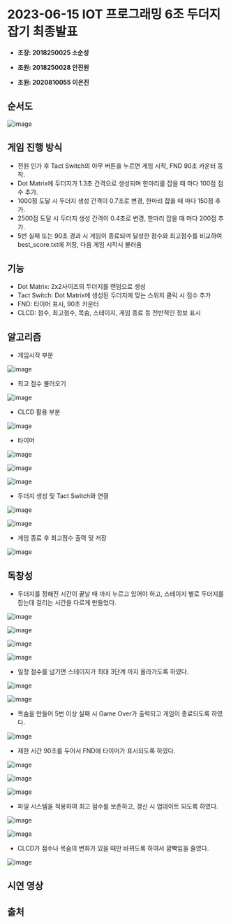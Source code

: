 # 2023-06-15 IOT 프로그래밍 6조 두더지 잡기 최종발표

*   **조장: 2018250025 소순성**


*   **조원: 2018250028 안진원**
*   **조원: 2020810055 이은진**

## 순서도
![image](https://github.com/ahnjinwon/iot_smart4412/assets/99155067/569c8270-aedc-49c0-bd46-4c29bfec9e34)

## 게임 진행 방식

* 전원 인가 후 Tact Switch의 아무 버튼을 누르면 게임 시작, FND 90초 카운터 동작.
* Dot Matrix에 두더지가 1.3초 간격으로 생성되며 한마리를 잡을 때 마다 100점 점수 추가.
* 1000점 도달 시 두더지 생성 간격이 0.7초로 변경, 한마리 잡을 때 마다 150점 추가.
* 2500점 도달 시 두더지 생성 간격이 0.4초로 변경, 한마리 잡을 때 마다 200점 추가.
* 5번 실패 또는 90초 경과 시 게임이 종료되며 달성한 점수와 최고점수를 비교하여 best_score.txt에 저장, 다음 게임 시작시 불러옴

## 기능
* Dot Matrix: 2x2사이즈의 두더지를 랜덤으로 생성
* Tact Switch: Dot Matrix에 생성된 두더지에 맞는 스위치 클릭 시 점수 추가
* FND: 타이머 표시, 90초 카운터
* CLCD: 점수, 최고점수, 목숨, 스테이지, 게임 종료 등 전반적인 정보 표시

## 알고리즘
* 게임시작 부분

![image](https://github.com/ahnjinwon/iot_smart4412/assets/99155067/74659e63-b8cc-49bb-8d0b-aec50c9e401e)

* 최고 점수 불러오기

![image](https://github.com/ahnjinwon/iot_smart4412/assets/99155067/0bf68a33-993e-4ca7-96a4-aa79e87baa6c)

* CLCD 활용 부분

![image](https://github.com/ahnjinwon/iot_smart4412/assets/99155067/0824821b-620e-4a3f-82aa-4539a3b3f6cb)

* 타이머

![image](https://github.com/ahnjinwon/iot_smart4412/assets/99155067/990ab3a7-44c5-4adc-87e9-971ef54c7468)

![image](https://github.com/ahnjinwon/iot_smart4412/assets/99155067/8181ecea-ad55-484d-98ae-4322077ef871)

![image](https://github.com/ahnjinwon/iot_smart4412/assets/99155067/eca67f9e-0143-46cd-8722-706d969a776d)


* 두더지 생성 및 Tact Switch와 연결

![image](https://github.com/ahnjinwon/iot_smart4412/assets/99155067/95ac00dd-3c44-4e98-a825-afdcda0700ec)

![image](https://github.com/ahnjinwon/iot_smart4412/assets/99155067/2d0c9d28-e409-49bd-8164-5093cfdd2bb7)

* 게임 종료 후 최고점수 출력 및 저장

![image](https://github.com/ahnjinwon/iot_smart4412/assets/99155067/46d05e2b-277e-4887-adc6-3c28d2cd23f1)

## 독창성
* 두더지를 정해진 시간이 끝날 때 까지 누르고 있어야 하고, 스테이지 별로 두더지를 잡는데 걸리는 시간을 다르게 만들었다.

![image](https://github.com/ahnjinwon/iot_smart4412/assets/99155067/b3a84cb4-e4d7-4612-b5e3-ef3e03de76e1)

![image](https://github.com/ahnjinwon/iot_smart4412/assets/99155067/7df0efe0-a566-42ad-aad5-d85e632539a9)

![image](https://github.com/ahnjinwon/iot_smart4412/assets/99155067/af9f2bae-ff54-4d31-827e-f8d6105ac6f3)

![image](https://github.com/ahnjinwon/iot_smart4412/assets/99155067/f9658389-1d50-45d6-8d42-09f1f860ef73)



*  일정 점수를 넘기면 스테이지가 최대 3단계 까지 올라가도록 하였다.

![image](https://github.com/ahnjinwon/iot_smart4412/assets/99155067/812d79e3-35f5-494d-9943-3262e3fbfba1)

![image](https://github.com/ahnjinwon/iot_smart4412/assets/99155067/040cacab-25d1-46a6-9ba7-c8292e5e6724)


* 목숨을 만들어 5번 이상 실패 시 Game Over가 출력되고 게임이 종료되도록 하였다.

![image](https://github.com/ahnjinwon/iot_smart4412/assets/99155067/3a4acc91-5e09-4d26-8462-0cd23899f8e8)

* 제한 시간 90초를 두어서 FND에 타이머가 표시되도록 하였다.

![image](https://github.com/ahnjinwon/iot_smart4412/assets/99155067/2ea1a0bd-80db-4570-b9ed-7ffe72c2938a)

![image](https://github.com/ahnjinwon/iot_smart4412/assets/99155067/228f13d1-8d6b-45c3-add7-e122736206fc)

![image](https://github.com/ahnjinwon/iot_smart4412/assets/99155067/b9b08a3e-380b-4e2f-aea9-37d593ba6226)

* 파일 시스템을 적용하여 최고 점수를 보존하고, 갱신 시 업데이트 되도록 하였다.

![image](https://github.com/ahnjinwon/iot_smart4412/assets/99155067/557842c3-fd07-4de8-a939-99415c9a09c1)

![image](https://github.com/ahnjinwon/iot_smart4412/assets/99155067/3db800ea-dbc6-4976-87cf-a5a876128a5a)

* CLCD가 점수나 목숨의 변화가 있을 때만 바뀌도록 하여서 깜빡임을 줄였다.

![image](https://github.com/ahnjinwon/iot_smart4412/assets/99155067/4eba9b40-2dfb-4100-a0f5-8f7e30a26bc1)


## 시연 영상


## 출처
